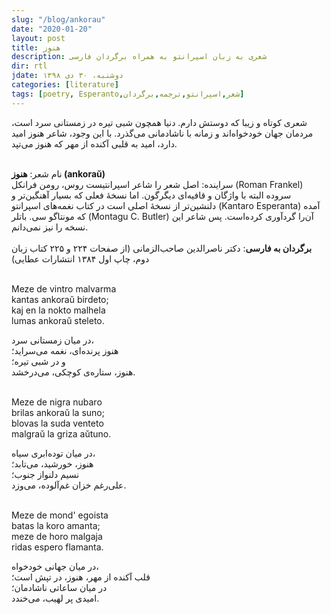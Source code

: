 ```yaml
---
slug: "/blog/ankorau"
date: "2020-01-20"
layout: post
title: هنوز
description: شعری به زبان اسپرانتو به همراه برگردان فارسی
dir: rtl
jdate: دوشنبه، ۳۰ دی ۱۳۹۸
categories: [literature]
tags: [poetry, Esperanto,شعر,اسپرانتو,ترجمه,برگردان]
---
```


شعری کوتاه و زیبا که دوستش دارم.
دنیا همچون شبی تیره در زمستانی سرد است، مردمان جهان خودخواه‌اند و زمانه با ناشادمانی می‌گذرد. با این وجود، شاعر هنوز امید دارد،‌ امید به قلبی آکنده از مهر که هنوز می‌تپد.<br><br>

نام شعر: **هنوز (ankoraŭ)**<br>
سراینده: اصل شعر را شاعر اسپرانتیست روس، رومن فرانکل (Roman Frankel) سروده البته با واژگان و قافیه‌ای دیگرگون. اما نسخهٔ فعلی که بسیار آهنگین‌تر و دلنشین‌تر از نسخهٔ اصلی است در کتاب نغمه‌های اسپرانتو (Kantaro Esperanta) آمده که مونتاگو سی. باتلر (Montagu C. Butler) آن‌را گردآوری کرده‌است. پس شاعر این نسخه را نیز نمی‌دانم.<br><br>
**برگردان به فارسی**: دکتر ناصرالدین صاحب‌الزمانی (از صفحات ۲۲۴ و ۲۲۵ کتاب زبان دوم، چاپ اول ۱۳۸۴ انتشارات عطایی)<br><br>

<div class="ltr">
Meze de vintro malvarma<br>
kantas ankoraŭ birdeto;<br>
kaj en la nokto malhela<br>
lumas ankoraŭ steleto.
</div>

در میان زمستانی سرد،<br>
هنوز پرنده‌ای، نغمه می‌سراید؛<br>
و در شبی تیره؛<br>
هنوز، ستاره‌ی کوچکی، می‌درخشد.<br><br>

<div class="ltr">
Meze de nigra nubaro<br>
brilas ankoraŭ la suno;<br>
blovas la suda venteto<br>
malgraŭ la griza aŭtuno.
</div>

در میان توده‌ابری سیاه،<br>
هنوز، خورشید، می‌تابد؛<br>
نسیم دلنواز جنوب؛<br>
علی‌رغم خزان غم‌آلوده، می‌وزد.<br><br>

<div class="ltr">
Meze de mond' egoista<br>
batas la koro amanta;<br>
meze de horo malgaja<br>
ridas espero flamanta.
</div>

در میان جهانی خودخواه،<br>
قلب آکنده از مهر، هنوز، در تپش است؛<br>
در میان ساعاتی ناشادمان؛<br>
امیدی پر لهیب، می‌خندد.<br><br>